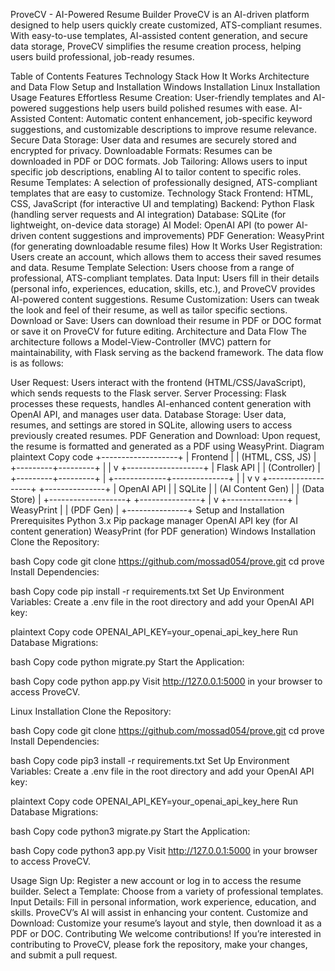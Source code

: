 ProveCV - AI-Powered Resume Builder
ProveCV is an AI-driven platform designed to help users quickly create customized, ATS-compliant resumes. With easy-to-use templates, AI-assisted content generation, and secure data storage, ProveCV simplifies the resume creation process, helping users build professional, job-ready resumes.

Table of Contents
Features
Technology Stack
How It Works
Architecture and Data Flow
Setup and Installation
Windows Installation
Linux Installation
Usage
Features
Effortless Resume Creation: User-friendly templates and AI-powered suggestions help users build polished resumes with ease.
AI-Assisted Content: Automatic content enhancement, job-specific keyword suggestions, and customizable descriptions to improve resume relevance.
Secure Data Storage: User data and resumes are securely stored and encrypted for privacy.
Downloadable Formats: Resumes can be downloaded in PDF or DOC formats.
Job Tailoring: Allows users to input specific job descriptions, enabling AI to tailor content to specific roles.
Resume Templates: A selection of professionally designed, ATS-compliant templates that are easy to customize.
Technology Stack
Frontend: HTML, CSS, JavaScript (for interactive UI and templating)
Backend: Python Flask (handling server requests and AI integration)
Database: SQLite (for lightweight, on-device data storage)
AI Model: OpenAI API (to power AI-driven content suggestions and improvements)
PDF Generation: WeasyPrint (for generating downloadable resume files)
How It Works
User Registration: Users create an account, which allows them to access their saved resumes and data.
Resume Template Selection: Users choose from a range of professional, ATS-compliant templates.
Data Input: Users fill in their details (personal info, experiences, education, skills, etc.), and ProveCV provides AI-powered content suggestions.
Resume Customization: Users can tweak the look and feel of their resume, as well as tailor specific sections.
Download or Save: Users can download their resume in PDF or DOC format or save it on ProveCV for future editing.
Architecture and Data Flow
The architecture follows a Model-View-Controller (MVC) pattern for maintainability, with Flask serving as the backend framework. The data flow is as follows:

User Request: Users interact with the frontend (HTML/CSS/JavaScript), which sends requests to the Flask server.
Server Processing: Flask processes these requests, handles AI-enhanced content generation with OpenAI API, and manages user data.
Database Storage: User data, resumes, and settings are stored in SQLite, allowing users to access previously created resumes.
PDF Generation and Download: Upon request, the resume is formatted and generated as a PDF using WeasyPrint.
Diagram
plaintext
Copy code
                   +-------------------+
                   |    Frontend       |
                   |  (HTML, CSS, JS)  |
                   +---------+---------+
                             |
                             |
                             v
                   +-------------------+
                   |    Flask API      |
                   | (Controller)      |
                   +---------+---------+
                             |
               +-------------+--------------+
               |                            |
               v                            v
     +-------------------+           +---------------+
     |     OpenAI API    |           |    SQLite     |
     |  (AI Content Gen) |           |  (Data Store) |
     +-------------------+           +---------------+
                             |
                             v
                     +---------------+
                     |    WeasyPrint  |
                     | (PDF Gen)      |
                     +---------------+
Setup and Installation
Prerequisites
Python 3.x
Pip package manager
OpenAI API key (for AI content generation)
WeasyPrint (for PDF generation)
Windows Installation
Clone the Repository:

bash
Copy code
git clone https://github.com/mossad054/prove.git
cd prove
Install Dependencies:

bash
Copy code
pip install -r requirements.txt
Set Up Environment Variables: Create a .env file in the root directory and add your OpenAI API key:

plaintext
Copy code
OPENAI_API_KEY=your_openai_api_key_here
Run Database Migrations:

bash
Copy code
python migrate.py
Start the Application:

bash
Copy code
python app.py
Visit http://127.0.0.1:5000 in your browser to access ProveCV.

Linux Installation
Clone the Repository:

bash
Copy code
git clone https://github.com/mossad054/prove.git
cd prove
Install Dependencies:

bash
Copy code
pip3 install -r requirements.txt
Set Up Environment Variables: Create a .env file in the root directory and add your OpenAI API key:

plaintext
Copy code
OPENAI_API_KEY=your_openai_api_key_here
Run Database Migrations:

bash
Copy code
python3 migrate.py
Start the Application:

bash
Copy code
python3 app.py
Visit http://127.0.0.1:5000 in your browser to access ProveCV.

Usage
Sign Up: Register a new account or log in to access the resume builder.
Select a Template: Choose from a variety of professional templates.
Input Details: Fill in personal information, work experience, education, and skills. ProveCV’s AI will assist in enhancing your content.
Customize and Download: Customize your resume’s layout and style, then download it as a PDF or DOC.
Contributing
We welcome contributions! If you’re interested in contributing to ProveCV, please fork the repository, make your changes, and submit a pull request.